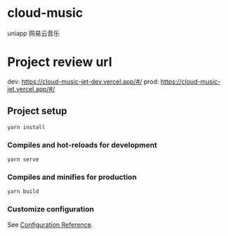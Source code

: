 # cloud-music
uniapp 网易云音乐

# Project review url
dev:  https://cloud-music-jet-dev.vercel.app/#/
prod: https://cloud-music-jet.vercel.app/#/

## Project setup
```
yarn install
```

### Compiles and hot-reloads for development
```
yarn serve
```

### Compiles and minifies for production
```
yarn build
```

### Customize configuration
See [Configuration Reference](https://cli.vuejs.org/config/).
